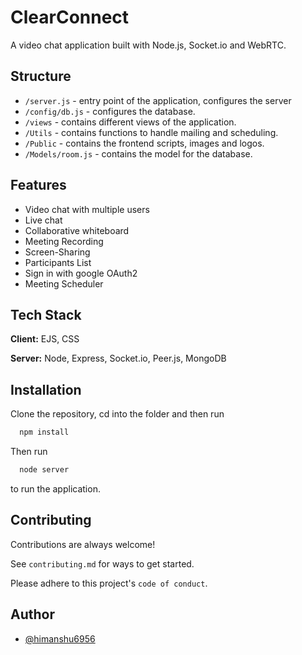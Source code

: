 
# ClearConnect

A video chat application built with Node.js, Socket.io and WebRTC.


<!-- ## Badges -->


<!-- [![MIT License](https://img.shields.io/apm/l/atomic-design-ui.svg?)](https://github.com/tterb/atomic-design-ui/blob/master/LICENSEs) -->


## Structure

- `/server.js` - entry point of the application, configures the server
- `/config/db.js` - configures the database.
- `/views` - contains different views of the application.
- `/Utils` - contains functions to handle mailing and scheduling.
- `/Public` - contains the frontend scripts, images and logos.
- `/Models/room.js` - contains the model for the database. 
## Features

- Video chat with multiple users
- Live chat 
- Collaborative whiteboard
- Meeting Recording
- Screen-Sharing
- Participants List
- Sign in with google OAuth2
- Meeting Scheduler


## Tech Stack

**Client:** EJS, CSS

**Server:** Node, Express, Socket.io, Peer.js, MongoDB


<!-- ## Demo -->

<!-- https://drive.google.com/file/d/1oiyFcaabAQ-ufF6bF8m407-F3gzk0Qx6/view?usp=sharing -->

## Installation

Clone the repository, cd into the folder and then run

```bash
  npm install
```
Then run 

```bash
  node server
  ```
  to run the application.

## Contributing

Contributions are always welcome!

See `contributing.md` for ways to get started.

Please adhere to this project's `code of conduct`.


<!-- ## License

[MIT](https://github.com/ayushavi1/video-chat/blob/main/LICENSE) -->


## Author

- [@himanshu6956](https://github.com/himanshu6956)

